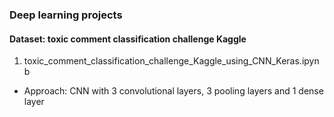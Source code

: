 ### Deep learning projects

#### Dataset: toxic comment classification challenge Kaggle
1. toxic_comment_classification_challenge_Kaggle_using_CNN_Keras.ipynb
- Approach: CNN with 3 convolutional layers, 3 pooling layers and 1 dense layer


